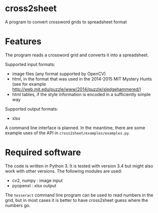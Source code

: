 cross2sheet
===========

A program to convert crossword grids to spreadsheet format

Features
========
The program reads a crossword grid and converts it into a spreadsheet.

Supported input formats:
* image files (any format supported by OpenCV)
* html, in the format that was used in the 2014-2015 MIT Mystery Hunts (see for example http://web.mit.edu/puzzle/www/2014/puzzle/sledgehammered/)
* html tables, if the style information is encoded in a sufficiently simple way

Supported output formats:
* xlsx

A command line interface is planned.  In the meantime, there are some example
uses of the API in ```cross2sheet/examples/examples.py```.

Required software
=================
The code is written in Python 3.  It is tested with version 3.4 but might also
work with other versions.  The following modules are used:
* cv2, numpy : image input
* pyopenxl : xlsx output

The `tesseract` command line program can be used to read numbers in the grid, but in
most cases it is better to have cross2sheet guess where the numbers go.
